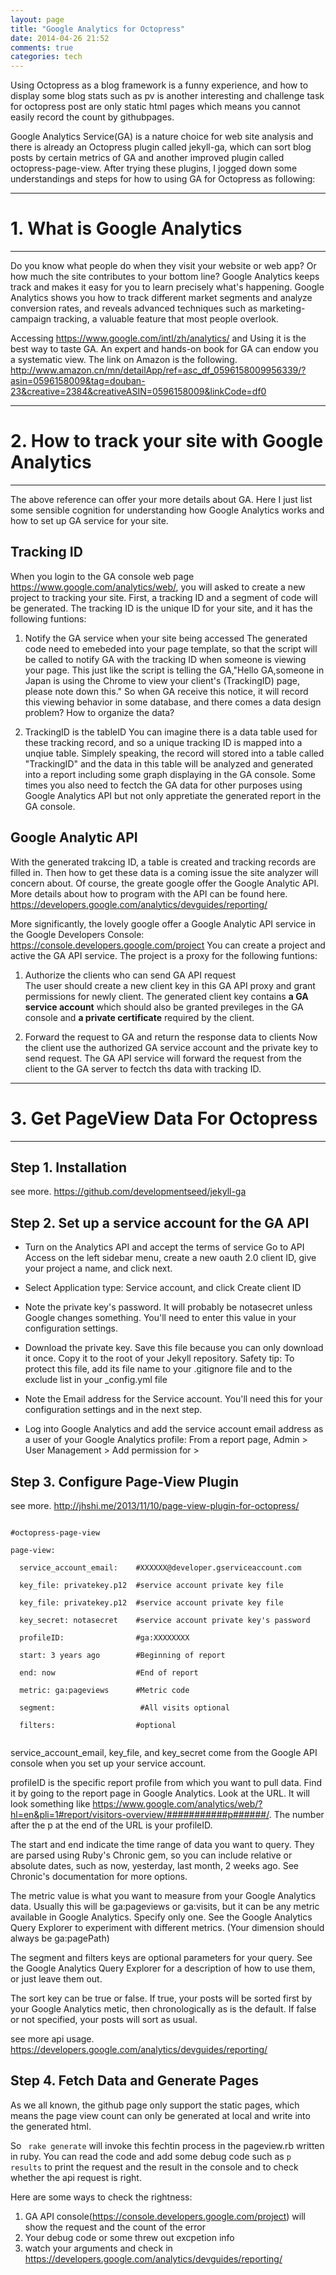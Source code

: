 ```yaml
---
layout: page
title: "Google Analytics for Octopress"
date: 2014-04-26 21:52
comments: true
categories: tech
---
```


Using Octopress as a blog framework is a funny experience, and how to display
some blog stats such as pv is another interesting and challenge task for octopress post are only
static html pages which means you cannot easily record the count by githubpages.

Google Analytics Service(GA) is a nature choice for web site analysis and there is
already an Octopress plugin called jekyll-ga, which can sort blog posts by 
certain metrics of GA and another improved plugin called octopress-page-view. After trying these plugins, I jogged down some understandings and steps for how to
using GA for Octopress as following:

<!-- more -->
---

# 1. What is Google Analytics
---
Do you know what people do when they visit your website or web app? Or how much
the site contributes to your bottom line? Google Analytics keeps track and makes
it easy for you to learn precisely what's happening. Google Analytics shows you
how to track different market segments and analyze conversion rates, and reveals
advanced techniques such as marketing-campaign tracking, a valuable feature that
most people overlook. 

Accessing https://www.google.com/intl/zh/analytics/ and Using it is the best way to taste GA.
An expert and hands-on book for GA can endow you a systematic view. The link on Amazon is the
following.
http://www.amazon.cn/mn/detailApp/ref=asc_df_0596158009956339/?asin=0596158009&tag=douban-23&creative=2384&creativeASIN=0596158009&linkCode=df0



---

# 2. How to track your site with Google Analytics
---

The above reference can offer your more details about GA. Here I just list some
sensible cognition for understanding how Google Analytics works and how to set
up GA service for your site.


## Tracking ID


When you login to the GA console web page https://www.google.com/analytics/web/, you will asked to create a new project to tracking your site.
First, a tracking ID and a segment of code will be generated.
The tracking ID is the unique ID for your site, and it has the following funtions:

1. Notify the GA service when your site being accessed
   The generated code need to emebeded into your page template, so that the script will be called to notify GA with the tracking ID when someone is viewing your page. This just like the script is telling the GA,"Hello GA,someone in Japan is using the Chrome to view your client's (TrackingID) page, please note down this." 
 So when GA receive this notice, it will record this viewing behavior in some database, and there comes a data design problem? How to organize the data?

2. TrackingID is the tableID
You can imagine there is a data table used for these tracking record, and so a unique tracking ID is mapped into a unqiue table. Simplely speaking, the record will stored into a table called "TrackingID" and the data in this table will be analyzed and generated into a report including some graph displaying in the GA console. Some times you also need to fectch the GA data for other purposes using Google Analytics API  but not only appretiate the generated report in the GA console.

## Google Analytic API
With the generated trakcing ID, a table is created and tracking records are filled in. Then how to get these data is a coming issue the site analyzer will concern about.
Of course, the greate google offer the Google Analytic API. More details about how to program with the API can be found here. 
https://developers.google.com/analytics/devguides/reporting/

More significantly, the lovely google offer a Google Analytic API service in the Google Developers Console: https://console.developers.google.com/project
You can create a project and active the GA API service. The project is a proxy for the following funtions:

1. Authorize the clients who can send GA API request  
The user should create a new client key in this GA API proxy and grant permissions for newly client. 
The generated client key contains **a GA service account** which should also be granted previleges in the GA console and **a private certificate** required by the client.

2. Forward the request to GA and return the response data to clients
Now the client use the authorized GA service account and the private key to send request. The GA API service will forward the request from the client to the GA server to fectch ths data with tracking ID.

---
# 3. Get PageView Data For Octopress
---

## Step 1. Installation 
see more. https://github.com/developmentseed/jekyll-ga

## Step 2. Set up a service account for the GA API
* Turn on the Analytics API and accept the terms of service
Go to API Access on the left sidebar menu, create a new oauth 2.0 client ID, give your project a name, and click next.

* Select Application type: Service account, and click Create client ID
* Note the private key's password. It will probably be notasecret unless Google changes something. You'll need to enter this value in your configuration settings.
* Download the private key. Save this file because you can only download it once. Copy it to the root of your Jekyll repository. Safety tip: To protect this file, add its file name to your .gitignore file and to the exclude list in your _config.yml file
* Note the Email address for the Service account. You'll need this for your configuration settings and in the next step.
* Log into Google Analytics and add the service account email address as a user of your Google Analytics profile: From a report page, Admin > User Management > Add permission for > 

## Step 3. Configure Page-View Plugin
see more. http://jhshi.me/2013/11/10/page-view-plugin-for-octopress/
<p>
<code>
#octopress-page-view </br>
page-view: </br>
  service_account_email:    #XXXXXX@developer.gserviceaccount.com </br>
  key_file: privatekey.p12  #service account private key file </br>
  key_file: privatekey.p12  #service account private key file </br>
  key_secret: notasecret    #service account private key's password </br>
  profileID:                #ga:XXXXXXXX </br>
  start: 3 years ago        #Beginning of report </br>
  end: now                  #End of report</br>
  metric: ga:pageviews      #Metric code </br>
  segment: 			         #All visits optional </br>
  filters:                  #optional </br>
</code>
</p>

service_account_email, key_file, and key_secret come from the Google API console when you set up your service account.

profileID is the specific report profile from which you want to pull data. Find it by going to the report page in Google Analytics. Look at the URL. It will look something like https://www.google.com/analytics/web/?hl=en&pli=1#report/visitors-overview/###########p######/. The number after the p at the end of the URL is your profileID.

The start and end indicate the time range of data you want to query. They are parsed using Ruby's Chronic gem, so you can include relative or absolute dates, such as now, yesterday, last month, 2 weeks ago. See Chronic's documentation for more options.

The metric value is what you want to measure from your Google Analytics data. Usually this will be ga:pageviews or ga:visits, but it can be any metric available in Google Analytics. Specify only one. See the Google Analytics Query Explorer to experiment with different metrics. (Your dimension should always be ga:pagePath)

The segment and filters keys are optional parameters for your query. See the Google Analytics Query Explorer for a description of how to use them, or just leave them out.

The sort key can be true or false. If true, your posts will be sorted first by your Google Analytics metic, then chronologically as is the default. If false or not specified, your posts will sort as usual.

see more api usage. https://developers.google.com/analytics/devguides/reporting/


## Step 4. Fetch Data and Generate Pages
As we all known, the github page only support the static pages, which means the page view count can only be generated at local and write into the generated html.

So <code> rake generate</code> will invoke this fechtin process in the pageview.rb written in ruby. You can read the code and add some debug code such as <code>p results</code> to print the request and the result in the console and to check whether the api request is right.

Here are some ways to check the rightness:  

1. GA API console(https://console.developers.google.com/project) will show the request and the count of the error
2. Your debug code or some threw out excpetion info
3. watch your arguments and check in https://developers.google.com/analytics/devguides/reporting/




  
 
